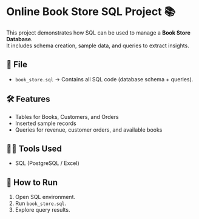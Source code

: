 # Online Book Store SQL Project 📚

This project demonstrates how SQL can be used to manage a **Book Store Database**.  
It includes schema creation, sample data, and queries to extract insights.  

## 📂 File
- `book_store.sql` → Contains all SQL code (database schema + queries).  

## 🛠 Features
- Tables for Books, Customers, and Orders  
- Inserted sample records  
- Queries for revenue, customer orders, and available books  

## 🧑‍💻 Tools Used
- SQL (PostgreSQL / Excel)  

## 🚀 How to Run
1. Open SQL environment.  
2. Run `book_store.sql`.  
3. Explore query results.  
